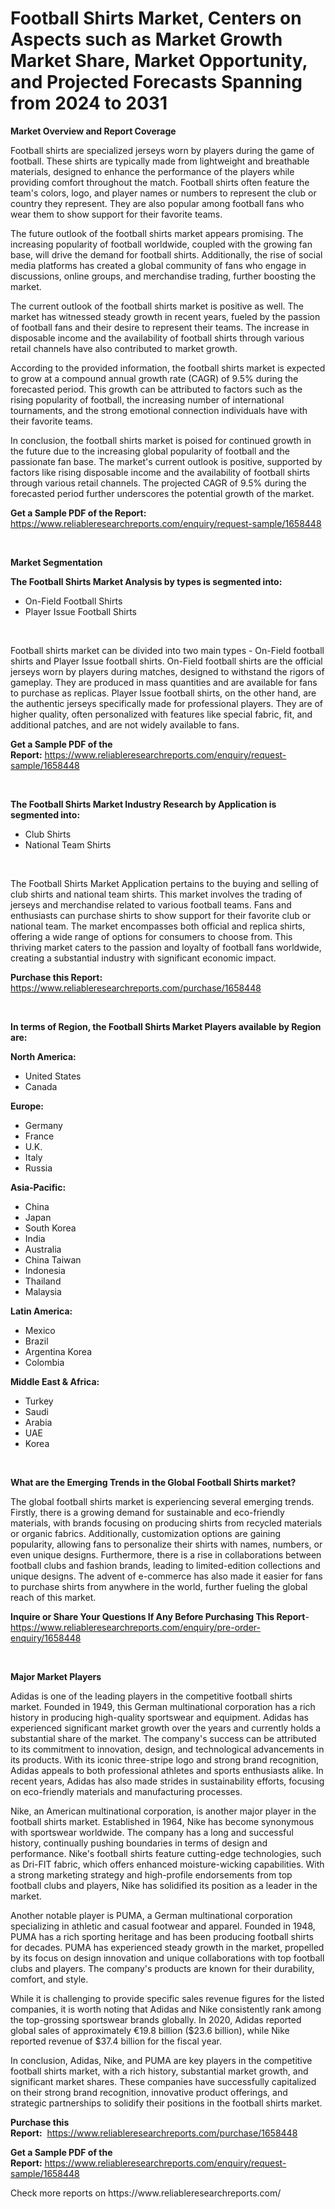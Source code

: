 <p><h1>Football Shirts Market, Centers on Aspects such as Market Growth Market Share, Market Opportunity, and Projected Forecasts Spanning from 2024 to 2031</h1></p><p><strong>Market Overview and Report Coverage</strong></p>
<p><p>Football shirts are specialized jerseys worn by players during the game of football. These shirts are typically made from lightweight and breathable materials, designed to enhance the performance of the players while providing comfort throughout the match. Football shirts often feature the team's colors, logo, and player names or numbers to represent the club or country they represent. They are also popular among football fans who wear them to show support for their favorite teams.</p><p>The future outlook of the football shirts market appears promising. The increasing popularity of football worldwide, coupled with the growing fan base, will drive the demand for football shirts. Additionally, the rise of social media platforms has created a global community of fans who engage in discussions, online groups, and merchandise trading, further boosting the market.</p><p>The current outlook of the football shirts market is positive as well. The market has witnessed steady growth in recent years, fueled by the passion of football fans and their desire to represent their teams. The increase in disposable income and the availability of football shirts through various retail channels have also contributed to market growth.</p><p>According to the provided information, the football shirts market is expected to grow at a compound annual growth rate (CAGR) of 9.5% during the forecasted period. This growth can be attributed to factors such as the rising popularity of football, the increasing number of international tournaments, and the strong emotional connection individuals have with their favorite teams.</p><p>In conclusion, the football shirts market is poised for continued growth in the future due to the increasing global popularity of football and the passionate fan base. The market's current outlook is positive, supported by factors like rising disposable income and the availability of football shirts through various retail channels. The projected CAGR of 9.5% during the forecasted period further underscores the potential growth of the market.</p></p>
<p><strong>Get a Sample PDF of the Report:</strong> <a href="https://www.reliableresearchreports.com/enquiry/request-sample/1658448">https://www.reliableresearchreports.com/enquiry/request-sample/1658448</a></p>
<p>&nbsp;</p>
<p><strong>Market Segmentation</strong></p>
<p><strong>The Football Shirts Market Analysis by types is segmented into:</strong></p>
<p><ul><li>On-Field Football Shirts</li><li>Player Issue Football Shirts</li></ul></p>
<p>&nbsp;</p>
<p><p>Football shirts market can be divided into two main types - On-Field football shirts and Player Issue football shirts. On-Field football shirts are the official jerseys worn by players during matches, designed to withstand the rigors of gameplay. They are produced in mass quantities and are available for fans to purchase as replicas. Player Issue football shirts, on the other hand, are the authentic jerseys specifically made for professional players. They are of higher quality, often personalized with features like special fabric, fit, and additional patches, and are not widely available to fans.</p></p>
<p><strong>Get a Sample PDF of the Report:</strong>&nbsp;<a href="https://www.reliableresearchreports.com/enquiry/request-sample/1658448">https://www.reliableresearchreports.com/enquiry/request-sample/1658448</a></p>
<p>&nbsp;</p>
<p><strong>The Football Shirts Market Industry Research by Application is segmented into:</strong></p>
<p><ul><li>Club Shirts</li><li>National Team Shirts</li></ul></p>
<p>&nbsp;</p>
<p><p>The Football Shirts Market Application pertains to the buying and selling of club shirts and national team shirts. This market involves the trading of jerseys and merchandise related to various football teams. Fans and enthusiasts can purchase shirts to show support for their favorite club or national team. The market encompasses both official and replica shirts, offering a wide range of options for consumers to choose from. This thriving market caters to the passion and loyalty of football fans worldwide, creating a substantial industry with significant economic impact.</p></p>
<p><strong>Purchase this Report:</strong>&nbsp; <a href="https://www.reliableresearchreports.com/purchase/1658448">https://www.reliableresearchreports.com/purchase/1658448</a></p>
<p>&nbsp;</p>
<p><strong>In terms of Region, the Football Shirts Market Players available by Region are:</strong></p>
<p>
    <p> <strong> North America: </strong>
        <ul>
            <li>United States</li>
            <li>Canada</li>
        </ul>
        </p> 
    <p> <strong> Europe: </strong>
        <ul>
            <li>Germany</li>
            <li>France</li>
            <li>U.K.</li>
            <li>Italy</li>
            <li>Russia</li>
        </ul>
        </p> 
    <p> <strong> Asia-Pacific: </strong>
        <ul>
            <li>China</li>
            <li>Japan</li>
            <li>South Korea</li>
            <li>India</li>
            <li>Australia</li>
            <li>China Taiwan</li>
            <li>Indonesia</li>
            <li>Thailand</li>
            <li>Malaysia</li>
        </ul>
        </p> 
    <p> <strong> Latin America: </strong>
        <ul>
            <li>Mexico</li>
            <li>Brazil</li>
            <li>Argentina Korea</li>
            <li>Colombia</li>
        </ul>
        </p> 
    <p> <strong> Middle East & Africa: </strong>
        <ul>
            <li>Turkey</li>
            <li>Saudi</li>
            <li>Arabia</li>
            <li>UAE</li>
            <li>Korea</li>
        </ul>
    </p>
    </p>
<p>&nbsp;</p>
<p><strong>What are the Emerging Trends in the Global Football Shirts market?</strong></p>
<p><p>The global football shirts market is experiencing several emerging trends. Firstly, there is a growing demand for sustainable and eco-friendly materials, with brands focusing on producing shirts from recycled materials or organic fabrics. Additionally, customization options are gaining popularity, allowing fans to personalize their shirts with names, numbers, or even unique designs. Furthermore, there is a rise in collaborations between football clubs and fashion brands, leading to limited-edition collections and unique designs. The advent of e-commerce has also made it easier for fans to purchase shirts from anywhere in the world, further fueling the global reach of this market.</p></p>
<p><strong>Inquire or Share Your Questions If Any Before Purchasing This Report</strong>- <a href="https://www.reliableresearchreports.com/enquiry/pre-order-enquiry/1658448">https://www.reliableresearchreports.com/enquiry/pre-order-enquiry/1658448</a></p>
<p>&nbsp;</p>
<p><strong>Major Market Players</strong></p>
<p><p>Adidas is one of the leading players in the competitive football shirts market. Founded in 1949, this German multinational corporation has a rich history in producing high-quality sportswear and equipment. Adidas has experienced significant market growth over the years and currently holds a substantial share of the market. The company's success can be attributed to its commitment to innovation, design, and technological advancements in its products. With its iconic three-stripe logo and strong brand recognition, Adidas appeals to both professional athletes and sports enthusiasts alike. In recent years, Adidas has also made strides in sustainability efforts, focusing on eco-friendly materials and manufacturing processes.</p><p>Nike, an American multinational corporation, is another major player in the football shirts market. Established in 1964, Nike has become synonymous with sportswear worldwide. The company has a long and successful history, continually pushing boundaries in terms of design and performance. Nike's football shirts feature cutting-edge technologies, such as Dri-FIT fabric, which offers enhanced moisture-wicking capabilities. With a strong marketing strategy and high-profile endorsements from top football clubs and players, Nike has solidified its position as a leader in the market.</p><p>Another notable player is PUMA, a German multinational corporation specializing in athletic and casual footwear and apparel. Founded in 1948, PUMA has a rich sporting heritage and has been producing football shirts for decades. PUMA has experienced steady growth in the market, propelled by its focus on design innovation and unique collaborations with top football clubs and players. The company's products are known for their durability, comfort, and style.</p><p>While it is challenging to provide specific sales revenue figures for the listed companies, it is worth noting that Adidas and Nike consistently rank among the top-grossing sportswear brands globally. In 2020, Adidas reported global sales of approximately €19.8 billion ($23.6 billion), while Nike reported revenue of $37.4 billion for the fiscal year.</p><p>In conclusion, Adidas, Nike, and PUMA are key players in the competitive football shirts market, with a rich history, substantial market growth, and significant market shares. These companies have successfully capitalized on their strong brand recognition, innovative product offerings, and strategic partnerships to solidify their positions in the football shirts market.</p></p>
<p><strong>Purchase this Report:</strong>&nbsp;&nbsp;<a href="https://www.reliableresearchreports.com/purchase/1658448">https://www.reliableresearchreports.com/purchase/1658448</a></p>
<p></p>
<p><strong>Get a Sample PDF of the Report:</strong>&nbsp;<a href="https://www.reliableresearchreports.com/enquiry/request-sample/1658448">https://www.reliableresearchreports.com/enquiry/request-sample/1658448</a></p>
<p>Check more reports on https://www.reliableresearchreports.com/</p>
